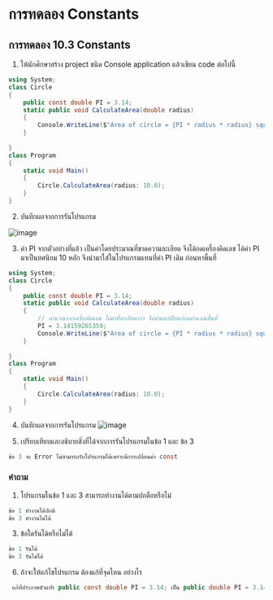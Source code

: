 # การทดลอง Constants #

## การทดลอง 10.3 Constants ##

1. ให้นักศึกษาสร้าง project ชนิด Console application แล้วเขียน code ต่อไปนี้

``` cs
using System;
class Circle
{
    public const double PI = 3.14;
    static public void CalculateArea(double radius)
    {
        Console.WriteLine($"Area of circle = {PI * radius * radius} square unit.");
    }
    
}
class Program
{
    static void Main()
    {
        Circle.CalculateArea(radius: 10.0);
    }
}
```

2. บันทึกผลจากการรันโปรแกรม

![image](https://user-images.githubusercontent.com/92078869/169330032-a64763b6-5d59-4a72-952c-9ea5882dce61.png)

3. ค่า PI จากตัวอย่างที่แล้ว เป็นค่าโดยประมาณที่ขาดความละเอียด จึงได้กดเครื่องคิดเลข ได้ค่า PI มาเป็นทศนิยม 10 หลัก จึงนำมาใส่ในโปรแกรมแทนที่ค่า PI เดิม ก่อนหาพื้นที่

```cs
using System;
class Circle
{
    public const double PI = 3.14;
    static public void CalculateArea(double radius)
    {
        // คำนวณจากเครื่องคิดเลข ได้ค่าที่ละเอียดกว่า จึงนำมาเปลี่ยนก่อนคำนวณพื้นที่
        PI = 3.14159265359;
        Console.WriteLine($"Area of circle = {PI * radius * radius} square unit.");
    }
    
}
class Program
{
    static void Main()
    {
        Circle.CalculateArea(radius: 10.0);
    }
}

```
4. บันทึกผลจากการรันโปรแกรม
![image](https://user-images.githubusercontent.com/92078869/169330723-919428bf-b57e-4389-8013-d1a10513e57c.png)

5. เปรียบเทียบและอธิบายสิ่งที่ได้จากการรันโปรแกรมในข้อ 1 และ ข้อ 3
```cs
ข้อ 3 จะ Error ไม่สามารถรับโปรแกรมได้เพราะมีการเปลี่ยนค่า const
```

### คำถาม ###
1. โปรแกรมในข้อ 1 และ 3 สามารถทำงานได้ตามปกตือหรือไม่
```cs
ข้อ 1 ทำงานได้ปกติ
ข้อ 3 ทำงานไม่ได้
```
3. ข้อใดรันได้หรือไม่ได้
```cs
ข้อ 1 รันได้
ข้อ 3 รันไม่ได้
```
6. ถ้าจะให้แก้ไขโปรแกรม ต้องแก้ที่จุดไหน อย่างไร
```cs
 แก้ที่ประกาศตัวแปร public const double PI = 3.14; เป็น public double PI = 3.14; 
```
